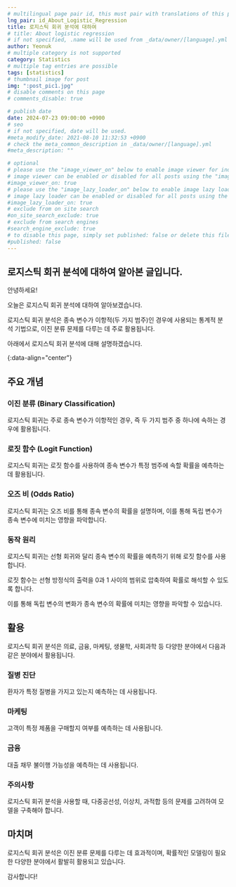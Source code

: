 ```yaml
---
# multilingual page pair id, this must pair with translations of this page. (This name must be unique)
lng_pair: id_About_Logistic_Regression
title: 로지스틱 회귀 분석에 대하여
# title: About logistic regression
# if not specified, .name will be used from _data/owner/[language].yml
author: Yeonuk
# multiple category is not supported
category: Statistics
# multiple tag entries are possible
tags: [statistics]
# thumbnail image for post
img: ":post_pic1.jpg"
# disable comments on this page
# comments_disable: true

# publish date
date: 2024-07-23 09:00:00 +0900
# seo
# if not specified, date will be used.
#meta_modify_date: 2021-08-10 11:32:53 +0900
# check the meta_common_description in _data/owner/[language].yml
#meta_description: ""

# optional
# please use the "image_viewer_on" below to enable image viewer for individual pages or posts (_posts/ or [language]/_posts folders).
# image viewer can be enabled or disabled for all posts using the "image_viewer_posts: true" setting in _data/conf/main.yml.
#image_viewer_on: true
# please use the "image_lazy_loader_on" below to enable image lazy loader for individual pages or posts (_posts/ or [language]/_posts folders).
# image lazy loader can be enabled or disabled for all posts using the "image_lazy_loader_posts: true" setting in _data/conf/main.yml.
#image_lazy_loader_on: true
# exclude from on site search
#on_site_search_exclude: true
# exclude from search engines
#search_engine_exclude: true
# to disable this page, simply set published: false or delete this file
#published: false
---
```


<!-- outline-start -->

## 로지스틱 회귀 분석에 대하여 알아본 글입니다.

안녕하세요!

오늘은 로지스틱 회귀 분석에 대하여 알아보겠습니다.

로지스틱 회귀 분석은 종속 변수가 이항적(두 가지 범주)인 경우에 사용되는 통계적 분석 기법으로, 이진 분류 문제를 다루는 데 주로 활용됩니다.

아래에서 로지스틱 회귀 분석에 대해 설명하겠습니다.

{:data-align="center"}

<!-- outline-end -->

## 주요 개념

### 이진 분류 (Binary Classification)

로지스틱 회귀는 주로 종속 변수가 이항적인 경우, 즉 두 가지 범주 중 하나에 속하는 경우에 활용됩니다.

### 로짓 함수 (Logit Function)

로지스틱 회귀는 로짓 함수를 사용하여 종속 변수가 특정 범주에 속할 확률을 예측하는 데 활용됩니다.

### 오즈 비 (Odds Ratio)

로지스틱 회귀는 오즈 비를 통해 종속 변수의 확률을 설명하며, 이를 통해 독립 변수가 종속 변수에 미치는 영향을 파악합니다.

### 동작 원리

로지스틱 회귀는 선형 회귀와 달리 종속 변수의 확률을 예측하기 위해 로짓 함수를 사용합니다.

로짓 함수는 선형 방정식의 출력을 0과 1 사이의 범위로 압축하여 확률로 해석할 수 있도록 합니다.

이를 통해 독립 변수의 변화가 종속 변수의 확률에 미치는 영향을 파악할 수 있습니다.

## 활용

로지스틱 회귀 분석은 의료, 금융, 마케팅, 생물학, 사회과학 등 다양한 분야에서 다음과 같은 분야에서 활용됩니다.

### 질병 진단

환자가 특정 질병을 가지고 있는지 예측하는 데 사용됩니다.

### 마케팅

고객이 특정 제품을 구매할지 여부를 예측하는 데 사용됩니다.

### 금융

대출 채무 불이행 가능성을 예측하는 데 사용됩니다.

### 주의사항

로지스틱 회귀 분석을 사용할 때, 다중공선성, 이상치, 과적합 등의 문제를 고려하여 모델을 구축해야 합니다.

## 마치며

로지스틱 회귀 분석은 이진 분류 문제를 다루는 데 효과적이며, 확률적인 모델링이 필요한 다양한 분야에서 활발히 활용되고 있습니다.

감사합니다!
